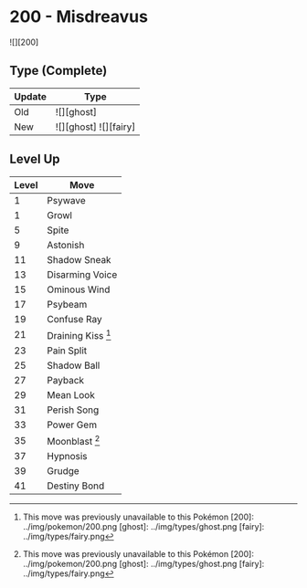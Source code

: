 # 200 - Misdreavus
![][200]

## Type (Complete)

Update | Type
---    | ---
Old    | ![][ghost]
New    | ![][ghost]  ![][fairy]

## Level Up

Level | Move
---   | ---
  1   | Psywave
  1   | Growl
  5   | Spite
  9   | Astonish
 11   | Shadow Sneak
 13   | Disarming Voice
 15   | Ominous Wind
 17   | Psybeam
 19   | Confuse Ray
 21   | Draining Kiss [^1]
 23   | Pain Split
 25   | Shadow Ball
 27   | Payback
 29   | Mean Look
 31   | Perish Song
 33   | Power Gem
 35   | Moonblast [^1]
 37   | Hypnosis
 39   | Grudge
 41   | Destiny Bond

[^1]: This move was previously unavailable to this Pokémon
[200]: ../img/pokemon/200.png
[ghost]: ../img/types/ghost.png
[fairy]: ../img/types/fairy.png
